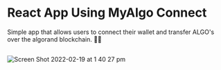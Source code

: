 # React App Using MyAlgo Connect

Simple app that allows users to connect their wallet and transfer ALGO's over the algorand blockchain. 🧑‍🚀

## 

![Screen Shot 2022-02-19 at 1 40 27 pm](https://user-images.githubusercontent.com/73086339/154782953-57b84ee4-e947-45ba-a03f-8633a4f21138.png)
